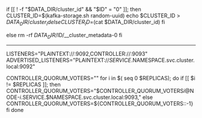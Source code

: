 if [[ ! -f "$DATA_DIR/cluster_id" && "$ID" = "0" ]]; then
    CLUSTER_ID=$(kafka-storage.sh random-uuid)
    echo $CLUSTER_ID > $DATA_DIR/cluster_id
else
    CLUSTER_ID=$(cat $DATA_DIR/cluster_id)
fi


else
  rm -rf $DATA_DIR/$ID/__cluster_metadata-0
fi


---------------
LISTENERS="PLAINTEXT://:9092,CONTROLLER://:9093"
ADVERTISED_LISTENERS="PLAINTEXT://$SERVICE.$NAMESPACE.svc.cluster.local:9092"

CONTROLLER_QUORUM_VOTERS=""
for i in $( seq 0 $REPLICAS); do
if [[ $i != $REPLICAS ]]; then
CONTROLLER_QUORUM_VOTERS="$CONTROLLER_QUORUM_VOTERS$i@$NODE-$i.$SERVICE.$NAMESPACE.svc.cluster.local:9093,"
else
CONTROLLER_QUORUM_VOTERS=${CONTROLLER_QUORUM_VOTERS::-1}
fi
done